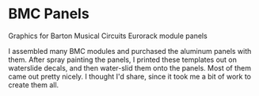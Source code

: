 # BMC Panels
 Graphics for Barton Musical Circuits Eurorack module panels
 
 I assembled many BMC modules and purchased the aluminum panels with them. After spray painting the panels, I printed these templates out on waterslide decals, and then water-slid them onto the panels. Most of them came out pretty nicely. I thought I'd share, since it took me a bit of work to create them all.
